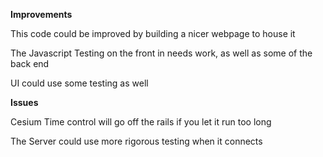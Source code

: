 **Improvements**

  This code could be improved by building a nicer webpage to house it
  
  The Javascript Testing on the front in needs work, as well as some of the back end
  
  UI could use some testing as well
  

**Issues**

  Cesium Time control will go off the rails if you let it run too long
  
  The Server could use more rigorous testing when it connects
